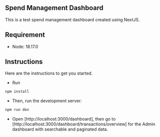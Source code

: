 ## Spend Management Dashboard

This is a test spend management dashboard created using NextJS.

## Requirement

- Node: 18.17.0

## Instructions

Here are the instructions to get you started.

- Run

```bash
npm install
```

- Then, run the development server:

```bash
npm run dev
```

- Open [http://localhost:3000/dashboard], then go to [http://localhost:3000/dashboard/transactions/overview] for the Admin dashboard with searchable and paginated data.
